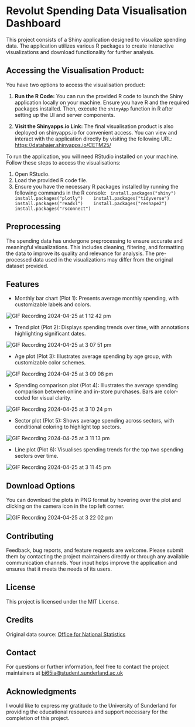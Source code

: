 # Revolut Spending Data Visualisation Dashboard

This project consists of a Shiny application designed to visualize
spending data. The application utilizes various R packages to create
interactive visualizations and download functionality for further
analysis.

## Accessing the Visualisation Product:

You have two options to access the visualisation product: 

1. **Run the R Code:** 
You can run the provided R code to launch the Shiny application locally on your machine. Ensure you have R and the required packages installed. Then, execute the `shinyApp` function in R after setting up the UI and server components. 

2. **Visit the Shinyapps.io Link:** 
The final visualisation product is also deployed on shinyapps.io for convenient access. You can view and interact with the application directly by visiting the following URL:
<https://datahajer.shinyapps.io/CETM25/> 

To run the application, you will need RStudio installed on your machine. Follow these steps to access the visualisations: 
1. Open RStudio. 
2. Load the provided R code
file. 
3. Ensure you have the necessary R packages installed by running
the following commands in the R console:
` install.packages("shiny")    install.packages("plotly")    install.packages("tidyverse")    install.packages("readxl")    install.packages("reshape2")    install.packages("rsconnect")`

## Preprocessing

The spending data has undergone preprocessing to ensure accurate and
meaningful visualizations. This includes cleaning, filtering, and
formatting the data to improve its quality and relevance for analysis.
The pre-processed data used in the visualizations may differ from the
original dataset provided.

## Features


-   Monthly bar chart (Plot 1): Presents average monthly spending, with
    customizable labels and colors.
    
![GIF Recording 2024-04-25 at 1 12 42 pm](https://github.com/HajerAlru/Assignment/assets/168104134/0c2b8b27-bed8-4da5-add9-132337694e63)


-   Trend plot (Plot 2): Displays spending trends over time, with
    annotations highlighting significant dates.
    
![GIF Recording 2024-04-25 at 3 07 51 pm](https://github.com/HajerAlru/Assignment/assets/168104134/0b455aac-adf4-4545-a5e3-c90d36efe5d1)

    
-   Age plot (Plot 3): Illustrates average spending by age group, with
    customizable color schemes.
    
![GIF Recording 2024-04-25 at 3 09 08 pm](https://github.com/HajerAlru/Assignment/assets/168104134/ad0a39e2-7ad2-4e44-b7bd-ca671a9406f6)

-   Spending comparison plot (Plot 4): Illustrates the average spending
    comparison between online and in-store purchases. Bars are
    color-coded for visual clarity.
    
![GIF Recording 2024-04-25 at 3 10 24 pm](https://github.com/HajerAlru/Assignment/assets/168104134/5b8b299e-fdd3-4880-a0f1-3d063969adfa)

    
-   Sector plot (Plot 5): Shows average spending across sectors, with
    conditional coloring to highlight top sectors.
    
![GIF Recording 2024-04-25 at 3 11 13 pm](https://github.com/HajerAlru/Assignment/assets/168104134/1450142d-302a-4f54-b5f5-5691ac6b1f30)


-   Line plot (Plot 6): Visualises spending trends for the top two spending sectors
    over time.
    
![GIF Recording 2024-04-25 at 3 11 45 pm](https://github.com/HajerAlru/Assignment/assets/168104134/cd00efe7-4d45-467e-ba26-59756319bd3f)

## Download Options

You can download the plots in PNG format by hovering over the plot and
clicking on the camera icon in the top left corner.

![GIF Recording 2024-04-25 at 3 22 02 pm](https://github.com/HajerAlru/Assignment/assets/168104134/deae5ba0-e691-4b5f-a6d1-5ed64e000cdd)


## Contributing

Feedback, bug reports, and feature requests are welcome. Please submit
them by contacting the project maintainers directly or through any
available communication channels. Your input helps improve the
application and ensures that it meets the needs of its users.

## License

This project is licensed under the MIT License.

## Credits

Original data source: [Office for National
Statistics](https://www.ons.gov.uk/economy/economicoutputandproductivity/output/datasets/revolutspendingondebitcards)

## Contact

For questions or further information, feel free to contact the project
maintainers at
[bi65ia\@student.sunderland.ac.uk](mailto:bi65ia@student.sunderland.ac.uk)

## Acknowledgments

I would like to express my gratitude to the University of Sunderland for
providing the educational resources and support necessary for the
completion of this project.
